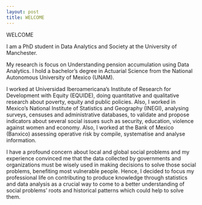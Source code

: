 ```yaml
---
layout: post
title: WELCOME
---
```

WELCOME

I am a PhD student in Data Analytics and Society at the University of Manchester. 

My research is focus on Understanding pension accumulation using Data Analytics. I hold a bachelor’s degree in Actuarial Science from the National Autonomous University of Mexico (UNAM). 

I worked at Universidad Iberoamericana’s Institute of Research for Development with Equity (EQUIDE), doing quantitative and qualitative research about poverty, equity and public policies. Also, I worked in Mexico’s National Institute of Statistics and Geography (INEGI), analysing surveys, censuses and administrative databases, to validate and propose indicators about several social issues such as security, education, violence against women and economy. Also, I worked at the Bank of Mexico (Banxico) assessing operative risk by compile, systematise and analyse information. 

I have a profound concern about local and global social problems and my experience convinced me that the data collected by governments and organizations must be wisely used in making decisions to solve those social problems, benefiting most vulnerable people. Hence, I decided to focus my professional life on contributing to produce knowledge through statistics and data analysis as a crucial way to come to a better understanding of social problems’ roots and historical patterns which could help to solve them.
